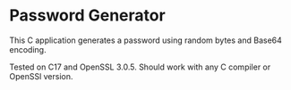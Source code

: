 # Password Generator

This C application generates a password using random bytes and Base64 encoding.

Tested on C17 and OpenSSL 3.0.5. Should work with any C compiler or OpenSSl version.
